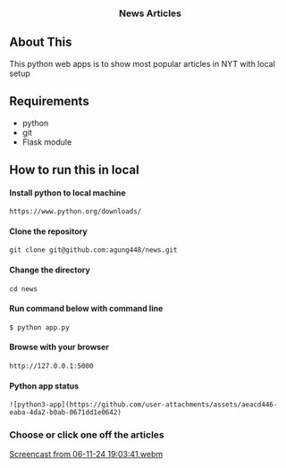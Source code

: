 <h3 align="center">News Articles</h3>

## About This 
This python web apps is to show most popular articles in NYT with local setup
## Requirements
   - python
   - git
   - Flask module 
## How to run this in  local
#### Install python to local machine
```
https://www.python.org/downloads/
```
#### Clone the repository
``` 
git clone git@github.com:agung448/news.git
```
#### Change the directory
``` 
cd news
```
#### Run command below with command line
``` 
$ python app.py
```
#### Browse with your browser
```  
http://127.0.0.1:5000
```
#### Python app status
```
![python3-app](https://github.com/user-attachments/assets/aeacd446-eaba-4da2-b0ab-0671dd1e0642)
```
### Choose or click one off the articles

[Screencast from 06-11-24 19:03:41.webm](https://github.com/user-attachments/assets/2eef1e4e-c6d4-454c-a475-bd160697441b) 